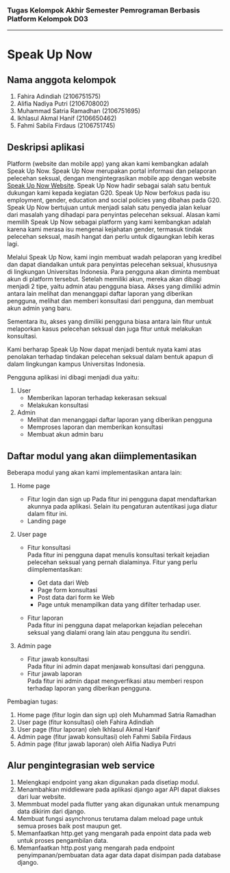 ### Tugas Kelompok Akhir Semester Pemrograman Berbasis Platform Kelompok D03
---
# Speak Up Now

## Nama anggota kelompok

1. Fahira Adindiah (2106751575)
2. Alifia Nadiya Putri (2106708002)
3. Muhammad Satria Ramadhan (2106751695)
4. Ikhlasul Akmal Hanif (2106650462)
5. Fahmi Sabila Firdaus (2106751745)

## Deskripsi aplikasi 

Platform (website dan mobile app) yang akan kami kembangkan adalah Speak Up Now. Speak Up Now merupakan portal informasi dan pelaporan pelecehan seksual, dengan mengintegrasikan mobile app dengan website [Speak Up Now Website](https://speak-up-now.herokuapp.com/). Speak Up Now hadir sebagai salah satu bentuk dukungan kami kepada kegiatan G20. Speak Up Now berfokus pada isu employment, gender, education and social policies yang dibahas pada G20. Speak Up Now bertujuan untuk menjadi salah satu penyedia jalan keluar dari masalah yang dihadapi para penyintas pelecehan seksual. Alasan kami memilih Speak Up Now sebagai platform yang kami kembangkan adalah karena kami merasa isu mengenai kejahatan gender, termasuk tindak pelecehan seksual, masih hangat dan perlu untuk digaungkan lebih keras lagi.

Melalui Speak Up Now, kami ingin membuat wadah pelaporan yang kredibel dan dapat diandalkan untuk para penyintas pelecehan seksual, khususnya di lingkungan Universitas Indonesia. Para pengguna akan diminta membuat akun di platform tersebut. Setelah memiliki akun, mereka akan dibagi menjadi 2 tipe, yaitu admin atau pengguna biasa. Akses yang dimiliki admin antara lain melihat dan menanggapi daftar laporan yang diberikan pengguna, melihat dan memberi konsultasi dari pengguna, dan membuat akun admin yang baru.

Sementara itu, akses yang dimiliki pengguna biasa antara lain fitur untuk melaporkan kasus pelecehan seksual dan juga fitur untuk melakukan konsultasi.

Kami berharap Speak Up Now dapat menjadi bentuk nyata kami atas penolakan terhadap tindakan pelecehan seksual dalam bentuk apapun di dalam lingkungan kampus Universitas Indonesia.

Pengguna aplikasi ini dibagi menjadi dua yaitu:

1. User
   -  Memberikan laporan terhadap kekerasan seksual
   -  Melakukan konsultasi
2. Admin
   -  Melihat dan menanggapi daftar laporan yang diberikan pengguna
   -  Memproses laporan dan memberikan konsultasi
   -  Membuat akun admin baru


## Daftar modul yang akan diimplementasikan

Beberapa modul yang akan kami implementasikan antara lain:
1. Home page
   -  Fitur login dan sign up
      Pada fitur ini pengguna dapat mendaftarkan akunnya pada aplikasi. Selain itu pengaturan autentikasi juga diatur dalam fitur ini.
   -  Landing page

2. User page
   -  Fitur konsultasi <br>
      Pada fitur ini pengguna dapat menulis konsultasi terkait kejadian pelecehan seksual yang pernah dialaminya. Fitur yang perlu diimplementasikan:
      - Get data dari Web
      - Page form konsultasi
      - Post data dari form ke Web
      - Page untuk menampilkan data yang difilter terhadap user.
      
   -  Fitur laporan <br>
      Pada fitur ini pengguna dapat melaporkan kejadian pelecehan seksual yang dialami orang lain atau pengguna itu sendiri.

3. Admin page
   - Fitur jawab konsultasi <br>
     Pada fitur ini admin dapat menjawab konsultasi dari pengguna.
   - Fitur jawab laporan <br>
     Pada fitur ini admin dapat mengverfikasi atau memberi respon terhadap laporan yang diberikan pengguna.
     
Pembagian tugas:
1. Home page (fitur login dan sign up) oleh Muhammad Satria Ramadhan
2. User page (fitur konsultasi) oleh Fahira Adindiah
3. User page (fitur laporan) oleh Ikhlasul Akmal Hanif 
4. Admin page (fitur jawab konsultasi) oleh Fahmi Sabila Firdaus
5. Admin page (fitur jawab laporan) oleh Alifia Nadiya Putri

## Alur pengintegrasian web service
1. Melengkapi endpoint yang akan digunakan pada disetiap modul.
2. Menambahkan middleware pada aplikasi django agar API dapat diakses dari luar website.
3. Memmbuat model pada flutter yang akan digunakan untuk menampung data dikirim dari django.
4. Membuat fungsi asynchronus terutama dalam meload page untuk semua proses baik post maupun get.
5. Memanfaatkan http.get yang mengarah pada enpoint data pada web untuk proses pengambilan data.
6. Memanfaatkan http.post yang mengarah pada endpoint penyimpanan/pembuatan data agar data dapat disimpan pada database django.

